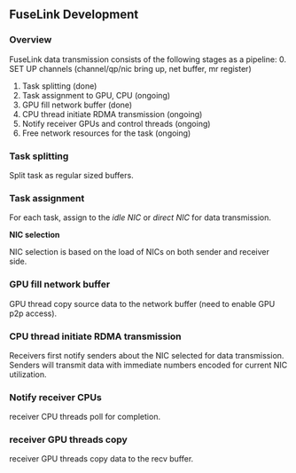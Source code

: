## FuseLink Development

### Overview

FuseLink data transmission consists of the following stages as a pipeline:
0. SET UP channels (channel/qp/nic bring up, net buffer, mr register)
1. Task splitting (done)
2. Task assignment to GPU, CPU (ongoing)
3. GPU fill network buffer (done)
4. CPU thread initiate RDMA transmission (ongoing)
5. Notify receiver GPUs and control threads (ongoing)
6. Free network resources for the task (ongoing)

### Task splitting

Split task as regular sized buffers.


### Task assignment

For each task, assign to the *idle NIC* or *direct NIC* for data transmission.

**NIC selection**

NIC selection is based on the load of NICs on both sender and receiver side.


### GPU fill network buffer

GPU thread copy source data to the network buffer (need to enable GPU p2p access).


### CPU thread initiate RDMA transmission

Receivers first notify senders about the NIC selected for data transmission.
Senders will transmit data with immediate numbers encoded for current NIC utilization.

### Notify receiver CPUs

receiver CPU threads poll for completion.

### receiver GPU threads copy

receiver GPU threads copy data to the recv buffer.
